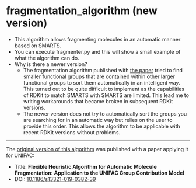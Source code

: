 # fragmentation_algorithm (new version)
- This algorithm allows fragmenting molecules in an automatic manner based on SMARTS.
- You can execute fragmenter.py and this will show a small example of what the algorithm can do.
- Why is there a newer version?
  - The fragmentation algorithm published with [the paper](https://doi.org/10.1186/s13321-019-0382-3) tried to find smaller functional groups that are contained within other larger functional groups to sort them automatically in an intelligent way. This turned out to be quite difficult to implement as the capabilities of RDKit to match SMARTS with SMARTS are  limited. This lead me to writing workarounds that became broken in subsequent RDKit versions.
  - The newer version does not try to automatically sort the groups you are searching for in an automatic way but relies on the user to provide this order. This allows the algorithm to be applicable with recent RDKit versions without problems.


---
The [original version of this algorithm](https://github.com/simonmb/fragmentation_algorithm_paper) was published with a paper applying it for UNIFAC:
- Title: **Flexible Heuristic Algorithm for Automatic Molecule Fragmentation: Application to the UNIFAC Group Contribution Model**
- DOI: [10.1186/s13321-019-0382-39](https://doi.org/10.1186/s13321-019-0382-3)
